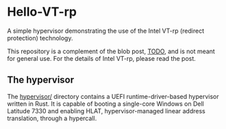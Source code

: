 # Hello-VT-rp

A simple hypervisor demonstrating the use of the Intel VT-rp (redirect protection) technology.

This repository is a complement of the blob post, [TODO](TODO), and is not meant for general use. For the details of Intel VT-rp, please read the post.


## The hypervisor

The [hypervisor/](hypervisor/) directory contains a UEFI runtime-driver-based hypervisor written in Rust. It is capable of booting a single-core Windows on Dell Latitude 7330 and enabling HLAT, hypervisor-managed linear address translation, through a hypercall.
